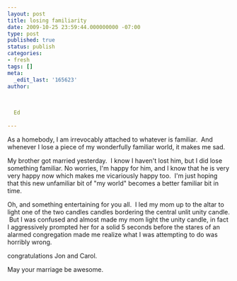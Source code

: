 ```yaml
---
layout: post
title: losing familiarity
date: 2009-10-25 23:59:44.000000000 -07:00
type: post
published: true
status: publish
categories:
- fresh
tags: []
meta:
  _edit_last: '165623'
author:
  
  
  
  Ed
  
---
```

<p>As a homebody, I am irrevocably attached to whatever is familiar.  And whenever I lose a piece of my wonderfully familiar world, it makes me sad.</p>
<p>My brother got married yesterday.  I know I haven't lost him, but I did lose something familiar. No worries, I'm happy for him, and I know that he is very very happy now which makes me vicariously happy too.  I'm just hoping that this new unfamiliar bit of "my world" becomes a better familiar bit in time.</p>
<p>Oh, and something entertaining for you all.  I led my mom up to the altar to light one of the two candles candles bordering the central unlit unity candle.  But I was confused and almost made my mom light the unity candle, in fact I aggressively prompted her for a solid 5 seconds before the stares of an alarmed congregation made me realize what I was attempting to do was horribly wrong.</p>
<p>congratulations Jon and Carol.</p>
<p>May your marriage be awesome.</p>
